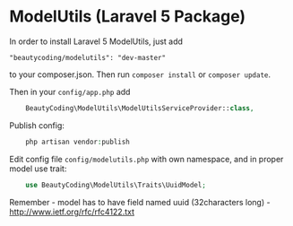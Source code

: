 # ModelUtils (Laravel 5 Package)

In order to install Laravel 5 ModelUtils, just add

    "beautycoding/modelutils": "dev-master"

to your composer.json. Then run `composer install` or `composer update`.

Then in your `config/app.php` add
```php
    BeautyCoding\ModelUtils\ModelUtilsServiceProvider::class,
```

Publish config:

```php
    php artisan vendor:publish
```

Edit config file `config/modelutils.php` with own namespace,
and in proper model use trait:

```php
    use BeautyCoding\ModelUtils\Traits\UuidModel;
```

Remember - model has to have field named uuid (32characters long) - http://www.ietf.org/rfc/rfc4122.txt
